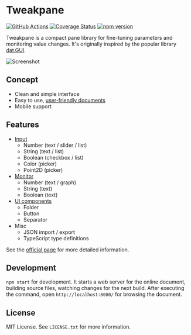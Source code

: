 # Tweakpane
[![GitHub Actions](https://github.com/cocopon/tweakpane/workflows/CI/badge.svg)](https://github.com/cocopon/tweakpane/actions)
[![Coverage Status](https://coveralls.io/repos/github/cocopon/tweakpane/badge.svg)](https://coveralls.io/github/cocopon/tweakpane)
[![npm version](https://badge.fury.io/js/tweakpane.svg)](https://badge.fury.io/js/tweakpane)


Tweakpane is a compact pane library for fine-tuning parameters and monitoring
value changes. It's originally inspired by the popular library [dat.GUI][].

![Screenshot](https://user-images.githubusercontent.com/602961/48275901-0c6eae00-e48a-11e8-925a-4d067ce4ace4.png)




## Concept
- Clean and simple interface
- Easy to use, [user-friendly documents][documents]
- Mobile support




## Features
- [Input](https://cocopon.github.io/tweakpane/input.html)
  - Number (text / slider / list)
  - String (text / list)
  - Boolean (checkbox / list)
  - Color (picker)
  - Point2D (picker)
- [Monitor](https://cocopon.github.io/tweakpane/monitor.html)
  - Number (text / graph)
  - String (text)
  - Boolean (text)
- [UI components](https://cocopon.github.io/tweakpane/misc.html)
  - Folder
  - Button
  - Separator
- Misc
  - JSON import / export
  - TypeScript type definitions

See the [official page][documents] for more detailed information.




## Development
`npm start` for development. It starts a web server for the online document,
building source files, watching changes for the next build. After executing the
command, open `http://localhost:8080/` for browsing the document.




## License
MIT License. See `LICENSE.txt` for more information.




[dat.GUI]: https://workshop.chromeexperiments.com/examples/gui/
[documents]: https://cocopon.github.io/tweakpane/
